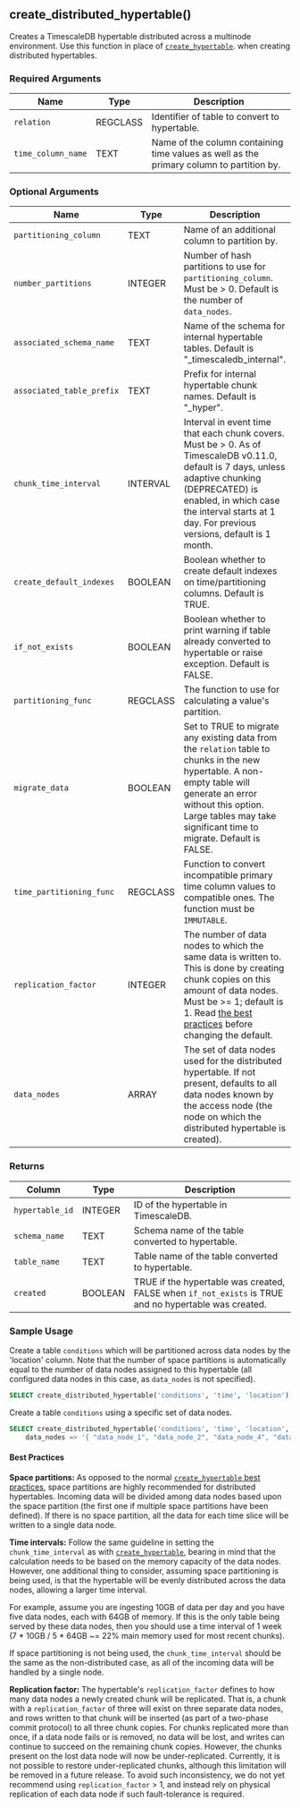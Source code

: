 ## create_distributed_hypertable()

Creates a TimescaleDB hypertable distributed across a multinode
environment.  Use this function in place of [`create_hypertable`][create-hypertable].
when creating distributed hypertables.

### Required Arguments

|Name|Type|Description|
|---|---|---|
| `relation` | REGCLASS | Identifier of table to convert to hypertable. |
| `time_column_name` | TEXT | Name of the column containing time values as well as the primary column to partition by. |

### Optional Arguments

|Name|Type|Description|
|---|---|---|
| `partitioning_column` | TEXT | Name of an additional column to partition by. |
| `number_partitions` | INTEGER | Number of hash partitions to use for `partitioning_column`. Must be > 0. Default is the number of `data_nodes`. |
| `associated_schema_name` | TEXT | Name of the schema for internal hypertable tables. Default is "_timescaledb_internal". |
| `associated_table_prefix` | TEXT | Prefix for internal hypertable chunk names. Default is "_hyper". |
| `chunk_time_interval` | INTERVAL | Interval in event time that each chunk covers. Must be > 0. As of TimescaleDB v0.11.0, default is 7 days, unless adaptive chunking (DEPRECATED)  is enabled, in which case the interval starts at 1 day. For previous versions, default is 1 month. |
| `create_default_indexes` | BOOLEAN | Boolean whether to create default indexes on time/partitioning columns. Default is TRUE. |
| `if_not_exists` | BOOLEAN | Boolean whether to print warning if table already converted to hypertable or raise exception. Default is FALSE. |
| `partitioning_func` | REGCLASS | The function to use for calculating a value's partition.|
| `migrate_data` | BOOLEAN | Set to TRUE to migrate any existing data from the `relation` table to chunks in the new hypertable. A non-empty table will generate an error without this option. Large tables may take significant time to migrate. Default is FALSE. |
| `time_partitioning_func` | REGCLASS | Function to convert incompatible primary time column values to compatible ones. The function must be `IMMUTABLE`. |
| `replication_factor` | INTEGER | The number of data nodes to which the same data is written to. This is done by creating chunk copies on this amount of data nodes.  Must be >= 1; default is 1.  Read [the best practices](/distributed-hypertables/create_distributed_hypertable-best-practices) before changing the default. |
| `data_nodes` | ARRAY | The set of data nodes used for the distributed hypertable.  If not present, defaults to all data nodes known by the access node (the node on which the distributed hypertable is created). |

### Returns

|Column|Type|Description|
|---|---|---|
| `hypertable_id` | INTEGER | ID of the hypertable in TimescaleDB. |
| `schema_name` | TEXT | Schema name of the table converted to hypertable. |
| `table_name` | TEXT | Table name of the table converted to hypertable. |
| `created` | BOOLEAN | TRUE if the hypertable was created, FALSE when `if_not_exists` is TRUE and no hypertable was created. |

### Sample Usage

Create a table `conditions` which will be partitioned across data
nodes by the 'location' column.  Note that the number of space
partitions is automatically equal to the number of data nodes assigned
to this hypertable (all configured data nodes in this case, as
`data_nodes` is not specified).
```sql
SELECT create_distributed_hypertable('conditions', 'time', 'location');
```

Create a table `conditions` using a specific set of data nodes.
```sql
SELECT create_distributed_hypertable('conditions', 'time', 'location',
    data_nodes => '{ "data_node_1", "data_node_2", "data_node_4", "data_node_7" }');
```

#### Best Practices

**Space partitions:** As opposed to the normal
[`create_hypertable` best practices][create-hypertable],
space partitions are highly recommended for distributed hypertables.
Incoming data will be divided among data nodes based upon the space
partition (the first one if multiple space partitions have been
defined).  If there is no space partition, all the data for each time
slice will be written to a single data node.

**Time intervals:** Follow the same guideline in setting the `chunk_time_interval`
as with [`create_hypertable`][create-hypertable],
bearing in mind that the calculation needs to be based on the memory
capacity of the data nodes.  However, one additional thing to
consider, assuming space partitioning is being used, is that the
hypertable will be evenly distributed across the data nodes, allowing
a larger time interval.

For example, assume you are ingesting 10GB of data per day and you
have five data nodes, each with 64GB of memory.  If this is the only
table being served by these data nodes, then you should use a time
interval of 1 week (7 * 10GB / 5 * 64GB ~= 22% main memory used for
most recent chunks).

If space partitioning is not being used, the `chunk_time_interval`
should be the same as the non-distributed case, as all of the incoming
data will be handled by a single node.

**Replication factor:**  The hypertable's `replication_factor` defines to how
many data nodes a newly created chunk will be replicated.  That is, a chunk
with a `replication_factor` of three will exist on three separate data nodes,
and rows written to that chunk will be inserted (as part of a two-phase
commit protocol) to all three chunk copies.  For chunks replicated more
than once, if a data node fails or is removed, no data will be lost, and writes
can continue to succeed on the remaining chunk copies.  However, the chunks
present on the lost data node will now be under-replicated.  Currently, it is
not possible to restore under-replicated chunks, although this limitation will
be removed in a future release. To avoid such inconsistency, we do not yet
recommend using `replication_factor` > 1, and instead rely on physical
replication of each data node if such fault-tolerance is required.

[create-hypertable]: timescaledb/:currentVersion:/how-to-guides/hypertables/best-practices
